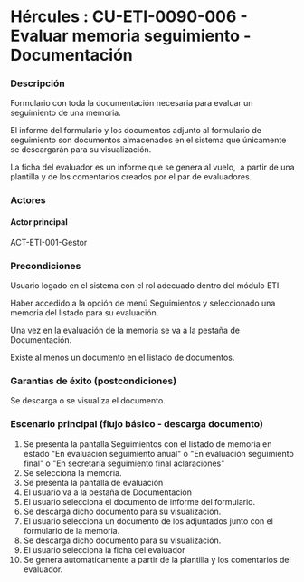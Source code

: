 # Hércules : CU\-ETI\-0090\-006 \- Evaluar memoria seguimiento \- Documentación



### Descripción

Formulario con toda la documentación necesaria para evaluar un seguimiento de una memoria.

El informe del formulario y los documentos adjunto al formulario de seguimiento son documentos almacenados en el sistema que únicamente se descargarán para su visualización.

La ficha del evaluador es un informe que se genera al vuelo,  a partir de una plantilla y de los comentarios creados por el par de evaluadores.

### Actores

#### Actor principal

ACT\-ETI\-001\-Gestor

### Precondiciones

Usuario logado en el sistema con el rol adecuado dentro del módulo ETI.

Haber accedido a la opción de menú Seguimientos y seleccionado una memoria del listado para su evaluación.

Una vez en la evaluación de la memoria se va a la pestaña de Documentación.

Existe al menos un documento en el listado de documentos.

### Garantías de éxito (postcondiciones)

Se descarga o se visualiza el documento.

### Escenario principal (flujo básico \- descarga documento)

1. Se presenta la pantalla Seguimientos con el listado de memoria en estado "En evaluación seguimiento anual" o "En evaluación seguimiento final" o "En secretaría seguimiento final aclaraciones"
2. Se selecciona la memoria.
3. Se presenta la pantalla de evaluación
4. El usuario va a la pestaña de Documentación
5. El usuario selecciona el documento de informe del formulario.
6. Se descarga dicho documento para su visualización.
7. El usuario selecciona un documento de los adjuntados junto con el formulario de la memoria.
8. Se descarga dicho documento para su visualización.
9. El usuario selecciona la ficha del evaluador
10. Se genera automáticamente a partir de la plantilla y los comentarios del evaluador.




